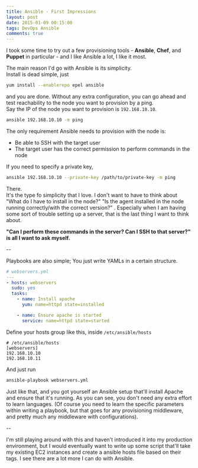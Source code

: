 ```yaml
---
title: Ansible - First Impressions
layout: post
date: 2015-01-09 00:15:00
tags: DevOps Ansible
comments: true
---
```


I took some time to try out a few provisioning tools - **Ansible**, **Chef**, and **Puppet** in particular - and I like Ansible a lot, I like it most.  


The main reason I'd go with Ansible is its simplicity.  
Install is dead simple, just  

```bash
yum install --enablerepo epel ansible
```

and you are done. Without any extra configuration, you can go ahead and test reachability to the node you want to provision by a ping.  
Say the IP of the node you want to provision is `192.168.10.10`.

```bash
ansible 192.168.10.10 -m ping 
```

The only requirement Ansible needs to provision with the node is:
* Be able to SSH with the target user
* The target user has the correct permission to perform commands in the node

If you need to specify a private key,

```bash
ansible 192.168.10.10 --private-key /path/to/private-key -m ping 
```

There.  
It's the type fo simplicity that I love. I don't want to have to think about "What do I have to install in the node?" "Is the agent installed in the node running correctly/with the correct version?" . Especially when I am having some sort of trouble setting up a server, that is the last thing I want to think about.  

 **"Can I perform these commands in the server? Can I SSH to that server?" is all I want to ask myself.**

--

Playbooks are also simple; You just write YAMLs in a certain structure. 

```yaml
# webservers.yml
---
- hosts: webservers
  sudo: yes
  tasks:
    - name: Install apache
      yum: name=httpd state=installed

    - name: Ensure apache is started
      service: name=httpd state=started
```

Define your hosts group like this, inside `/etc/ansible/hosts`

```
# /etc/ansible/hosts
[webservers]
192.168.10.10
192.168.10.11
```

And just run

```bash
ansible-playbook webservers.yml
```

Just like that, and you got yourself an Ansible setup that'll install Apache and ensure that it's running. 
As you can see, you don't need any extra effort to learn languages. (Of course you need to learn the specific parameters within writing a playbook, but that goes for any provisioning middleware, and pretty much any middleware with configurations).  

--

I'm still playing around with this and haven't introduced it into my production environment, but I would eventually want to write up some script that'll take my existing EC2 instances and create a ansible hosts file based on their tags. I see there are a lot more I can do with Ansible.





